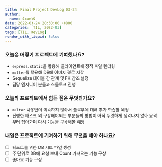 ```yaml
---
title: Final Project DevLog 03-24
author:
  name: SsankQ
date: 2022-03-24 20:30:00 +0800
categories: [TIL, 2022-03]
tags: [TIL, DevLog]
render_with_liquid: false
---
```


### 오늘은 어떻게 프로젝트에 기여했나요?

- `express.static`을 활용해 클라이언트에 정적 파일 렌더링
- `multer`를 활용해 DB에 이미지 경로 저장
- Sequelize 테이블 간 관계 및 FK 참조 설정
- 담당 엔지니어 분들과 스몰토크 진행

### 오늘의 프로젝트에서 힘든 점은 무엇인가요?

- `multer` 사용법이 익숙하지 않아서 플로우에 대해 추가 학습할 예정
- 진행한 태스크 외 구상해야되는 부분들의 방법이 아직 뚜렷하게 생각나지 않아 윤곽부터 잡아가며 다시 기능을 구상해볼 예정

### 내일은 프로젝트에 기여하기 위해 무엇을 해야 하나요?

- [ ] 테스트를 위한 DB 시드 파일 생성
- [ ] 주 단위로 DB에 요청 보내 Count 가져오는 기능 구상
- [ ] 좋아요 기능 구상
